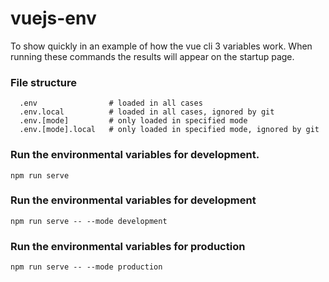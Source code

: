 # vuejs-env

To show quickly in an example of how the vue cli 3 variables work. When running these commands the results will appear on the startup page.

### File structure
```
  .env                # loaded in all cases
  .env.local          # loaded in all cases, ignored by git
  .env.[mode]         # only loaded in specified mode
  .env.[mode].local   # only loaded in specified mode, ignored by git
```

### Run the environmental variables for development.
```
npm run serve
```

### Run the environmental variables for development
```
npm run serve -- --mode development
```

### Run the environmental variables for production
```
npm run serve -- --mode production
```
